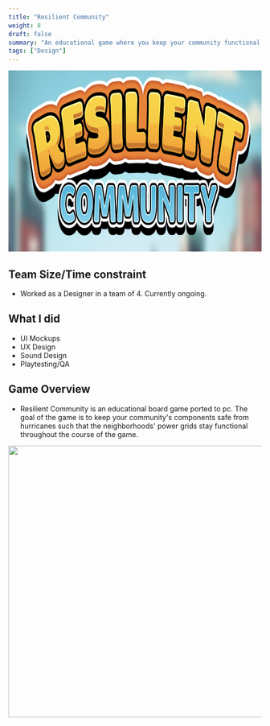 ```yaml
---
title: "Resilient Community"
weight: 8
draft: false
summary: "An educational game where you keep your community functional in the face of natural disasters"
tags: ["Design"]
---
```

<p><img src="featured.png" width="900" height = "360"></p>


## Team Size/Time constraint
- Worked as a Designer in a team of 4. Currently ongoing.

## What I did
- UI Mockups
- UX Design
- Sound Design
- Playtesting/QA

## Game Overview
- Resilient Community is an educational board game ported to pc. The goal of the game is to keep your community's components safe from hurricanes such that the neighborhoods' power grids stay functional throughout the course of the game.


<picture>
  <img src="ingame.png"width="960" height="540">
</picture>
